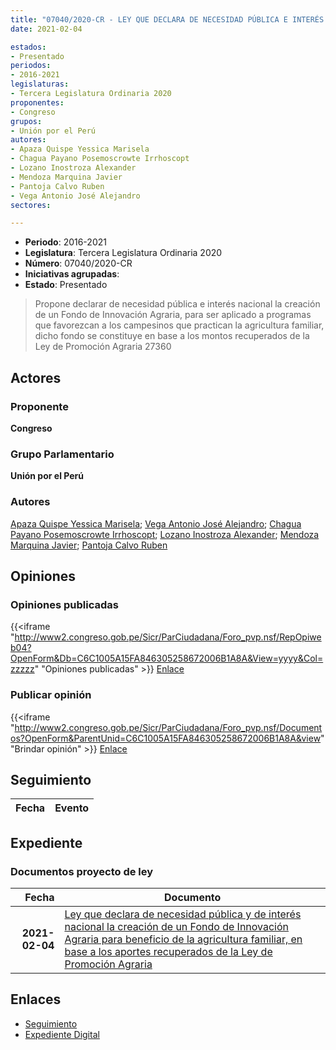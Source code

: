 ```yaml
---
title: "07040/2020-CR - LEY QUE DECLARA DE NECESIDAD PÚBLICA E INTERÉS NACIONAL LA CREACIÓN DE UN FONDO DE INNOVACIÓN AGRARIA PARA BENEFICIO DE LA AGRICULTURA FAMILIAR, EN BASE A LOS APORTES RECUPERADOS DE LA LEY DE PROMOCIÓN AGRARIA 27360"
date: 2021-02-04

estados:
- Presentado
periodos:
- 2016-2021
legislaturas:
- Tercera Legislatura Ordinaria 2020
proponentes:
- Congreso
grupos:
- Unión por el Perú
autores:
- Apaza Quispe Yessica Marisela
- Chagua Payano Posemoscrowte Irrhoscopt
- Lozano Inostroza Alexander
- Mendoza Marquina Javier
- Pantoja Calvo Ruben
- Vega Antonio José Alejandro
sectores:

---
```

- **Periodo**: 2016-2021
- **Legislatura**: Tercera Legislatura Ordinaria 2020
- **Número**: 07040/2020-CR
- **Iniciativas agrupadas**: 
- **Estado**: Presentado

> Propone declarar de necesidad pública e interés nacional la creación de un Fondo de Innovación Agraria, para ser aplicado a programas que favorezcan a los campesinos que practican la agricultura familiar, dicho fondo se constituye en base a los montos recuperados de la Ley de Promoción Agraria 27360


## Actores

### Proponente

**Congreso**

### Grupo Parlamentario

**Unión por el Perú**

### Autores

[Apaza Quispe Yessica Marisela](mailto:mailto:yapaza@congreso.gob.pe); [Vega Antonio José Alejandro](mailto:mailto:jvegaa@congreso.gob.pe); [Chagua Payano Posemoscrowte Irrhoscopt](mailto:mailto:pchagua@congreso.gob.pe); [Lozano Inostroza Alexander](mailto:mailto:alozano@congreso.gob.pe); [Mendoza Marquina Javier](mailto:mailto:jmendoza@congreso.gob.pe); [Pantoja Calvo Ruben](mailto:mailto:rpantoja@congreso.gob.pe)

## Opiniones

### Opiniones publicadas

{{<iframe "http://www2.congreso.gob.pe/Sicr/ParCiudadana/Foro_pvp.nsf/RepOpiweb04?OpenForm&Db=C6C1005A15FA846305258672006B1A8A&View=yyyy&Col=zzzzz" "Opiniones publicadas" >}}
[Enlace](http://www2.congreso.gob.pe/Sicr/ParCiudadana/Foro_pvp.nsf/RepOpiweb04?OpenForm&Db=C6C1005A15FA846305258672006B1A8A&View=yyyy&Col=zzzzz)

### Publicar opinión

{{<iframe "http://www2.congreso.gob.pe/Sicr/ParCiudadana/Foro_pvp.nsf/Documentos?OpenForm&ParentUnid=C6C1005A15FA846305258672006B1A8A&view" "Brindar opinión" >}}
[Enlace](http://www2.congreso.gob.pe/Sicr/ParCiudadana/Foro_pvp.nsf/Documentos?OpenForm&ParentUnid=C6C1005A15FA846305258672006B1A8A&view)


## Seguimiento

| Fecha | Evento |
|------:|--------|


## Expediente

### Documentos proyecto de ley

| Fecha | Documento |
|------:|-----------|
| **2021-02-04** | [Ley que declara de necesidad pública y de interés nacional la creación de un Fondo de Innovación Agraria para beneficio de la agricultura familiar, en base a los aportes recuperados de la Ley de Promoción Agraria](https://leyes.congreso.gob.pe/Documentos/2016_2021/Proyectos_de_Ley_y_de_Resoluciones_Legislativas/PL07040-20210204.pdf) |

## Enlaces

- [Seguimiento](http://www2.congreso.gob.pe/Sicr/TraDocEstProc/CLProLey2016.nsf/f7fff46988ca05b1052578e100829cc7/2989c26bfb9cad1d052586730003aa8c?OpenDocument)
- [Expediente Digital](http://www2.congreso.gob.pe/Sicr/TraDocEstProc/Expvirt_2011.nsf/visbusqptramdoc1621/07040?opendocument)

